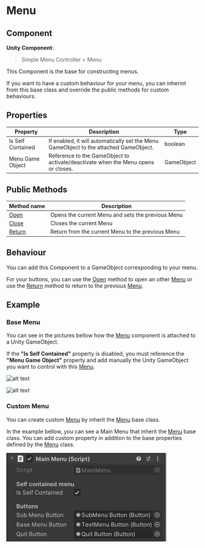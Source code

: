 # Menu

## Component
**Unity Component**:
> Simple Menu Controller > Menu

This Component is the base for constructing menus.

If you want to have a custom behaviour for your menu, you can inherint from this base class and override the public methods for custom behaviours.

## Properties
| Property | Description | Type |
|----------|-------------|------|
| Is Self Contained | If enabled, it will automatically set the Menu GameObject to the attached GameObject. | boolean
| Menu Game Object | Reference to the GameObject to activate/deactivate when the Menu opens or closes. | GameObject

## Public Methods
| Method name | Description |
|-------------|-------------|
| [Open](Menu.Open) | Opens the current Menu and sets the previous Menu
| [Close](Menu.Close) | Closes the current Menu
| [Return](Menu.Return) | Return from the current Menu to the previous Menu

## Behaviour
You can add this Component to a GameObject corresponding to your menu.

For your buttons, you can use the [Open](Menu.Open) method to open an other [Menu](Menu) or use the [Return](Menu.Return) method to return to the previous [Menu](Menu).

## Example

### Base Menu

You can see in the pictures bellow how the [Menu](Menu) component is attached to a Unity GameObject.

If the **"Is Self Contained"** property is disabled, you must reference the **"Menu Game Object"** property and add manually the Unity GameObject you want to control with this [Menu](Menu).

![alt text](https://github.com/benjaminhate/Unity-SimpleMenuController/raw/main/Documentation~/components/Images/Base%20Menu%20-%20not%20Self%20Contained%20.png "Base Menu, not self contained")

![alt text](https://github.com/benjaminhate/Unity-SimpleMenuController/raw/main/Documentation~/components/Images/Base%20Menu%20-%20Self%20Contained%20.png "Base Menu, self contained")

### Custom Menu

You can create custom [Menu](Menu) by inherit the [Menu](Menu) base class.

In the example bellow, you can see a Main Menu that inherit the [Menu](Menu) base class.
You can add custom property in addition to the base properties defined by the [Menu](Menu) class.

![alt text](https://github.com/benjaminhate/Unity-SimpleMenuController/raw/main/Documentation~/components/Images/Custom%20Menu.png "Custom Menu")